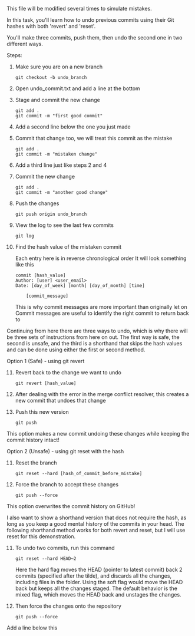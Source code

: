 This file will be modified several times to simulate mistakes.

In this task, you'll learn how to undo previous commits using their Git hashes
with both 'revert' and 'reset'.

You'll make three commits, push them, then undo the second one in two different ways.

Steps: 

1. Make sure you are on a new branch
    ```console
    git checkout -b undo_branch
    ```
2. Open undo_commit.txt and add a line at the bottom

3. Stage and commit the new change
    ```console
    git add .
    git commit -m "first good commit"
    ```
4. Add a second line below the one you just made

5. Commit that change too, we will treat this commit as the mistake
    ```console
    git add .
    git commit -m "mistaken change"
    ```
6. Add a third line just like steps 2 and 4

7. Commit the new change
    ```console
    git add .
    git commit -m "another good change"
    ```
8. Push the changes
    ```console
    git push origin undo_branch
    ```
9. View the log to see the last few commits
    ```console
    git log
    ```
10. Find the hash value of the mistaken commit

    Each entry here is in reverse chronological order
    It will look something like this
    ```
    commit [hash_value]
    Author: [user] <user_email>
    Date: [day_of_week] [month] [day_of_month] [time]

        [commit_message]
    ```
    This is why commit messages are more important than originally let on
    Commit messages are useful to identify the right commit to return back to

Continuing from here there are three ways to undo, which is why there will be three
sets of instructions from here on out. The first way is safe, the second is unsafe, 
and the third is a shorthand that skips the hash values and can be done using either
the first or second method.

Option 1 (Safe) - using git revert

11. Revert back to the change we want to undo
    ```console
    git revert [hash_value]
    ```
12. After dealing with the error in the merge conflict resolver,
    this creates a new commit that undoes that change

13. Push this new version
    ```console
    git push
    ```
This option makes a new commit undoing these changes
while keeping the commit history intact!

Option 2 (Unsafe) - using git reset with the hash

11. Reset the branch
    ```console
    git reset --hard [hash_of_commit_before_mistake]
    ```
12. Force the branch to accept these changes
    ```console
    git push --force
    ```
This option overwrites the commit history on GitHub!

I also want to show a shorthand version that does not
require the hash, as long as you keep a good mental history
of the commits in your head. The following shorthand method
works for both revert and reset, but I will use reset for
this demonstration.

11. To undo two commits, run this command
    ```console
    git reset --hard HEAD~2
    ```
    Here the hard flag moves the HEAD (pointer to latest commit)
    back 2 commits (specified after the tilde), and discards all the changes, 
    including files in the folder. Using the soft flag would move the HEAD back 
    but keeps all the changes staged. The default behavior is the mixed flag, 
    which moves the HEAD back and unstages the changes.

12. Then force the changes onto the repository
    ```console
    git push --force
    ```
Add a line below this
